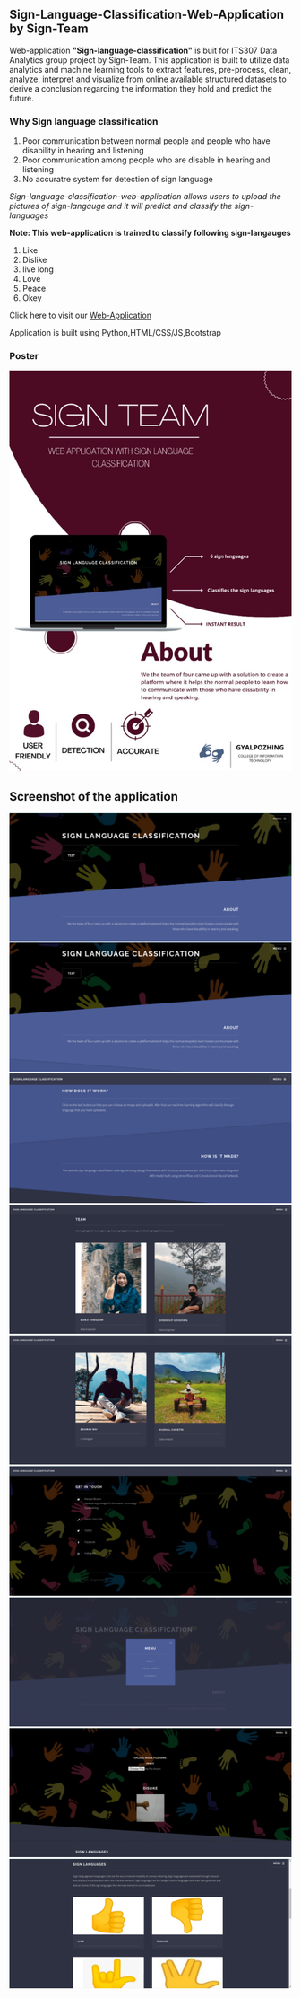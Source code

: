 ## Sign-Language-Classification-Web-Application by Sign-Team 
               
Web-application      **"Sign-language-classification"** is buit for ITS307 Data Analytics group project by Sign-Team. This application is built to utilize data analytics and machine learning tools to extract features, pre-process, clean, analyze, interpret and visualize from online available structured datasets to derive a conclusion regarding the information they hold and predict the future. 
     
### Why Sign language classification 

1. Poor communication between normal people and people who have disability in hearing and listening
2. Poor communication among people who are disable in hearing and listening
3. No accuratre system for detection of sign language

*Sign-language-classification-web-application allows users to upload the pictures of sign-langauge and it will predict and classify the sign-languages*

**Note: This web-application is trained to classify following sign-langauges**
1. Like 
2. Dislike 
3. live long 
4. Love
5. Peace 
6. Okey

Click here to visit our [Web-Application](https://sign-language-classification.herokuapp.com)

Application is built using Python,HTML/CSS/JS,Bootstrap

### Poster
<img src='https://github.com/Team-RainDate/Sign-Language-Classification/blob/main/Poster/poster.jpeg'>


## Screenshot of the application
<img src='https://github.com/Team-RainDate/Sign-Language-Classification/blob/main/Screenshot%20of%20Web-Application/Screenshot%20from%202022-06-11%2000-47-47.png'>

<img src='https://github.com/Team-RainDate/Sign-Language-Classification/blob/main/Screenshot%20of%20Web-Application/Screenshot%20from%202022-06-11%2000-50-36.png'>

<img src='https://github.com/Team-RainDate/Sign-Language-Classification/blob/main/Screenshot%20of%20Web-Application/Screenshot%20from%202022-06-11%2000-50-55.png'>


<img src='https://github.com/Team-RainDate/Sign-Language-Classification/blob/main/Screenshot%20of%20Web-Application/Screenshot%20from%202022-06-11%2000-51-37.png'>

<img src='https://github.com/Team-RainDate/Sign-Language-Classification/blob/main/Screenshot%20of%20Web-Application/Screenshot%20from%202022-06-11%2000-51-48.png'>

<img src='https://github.com/Team-RainDate/Sign-Language-Classification/blob/main/Screenshot%20of%20Web-Application/Screenshot%20from%202022-06-11%2000-51-57.png'>

<img src='https://github.com/Team-RainDate/Sign-Language-Classification/blob/main/Screenshot%20of%20Web-Application/Screenshot%20from%202022-06-11%2000-52-07.png'>

<img src='https://github.com/Team-RainDate/Sign-Language-Classification/blob/main/Screenshot%20of%20Web-Application/Screenshot%20from%202022-06-11%2001-20-08.png'>

<img src='https://github.com/Team-RainDate/Sign-Language-Classification/blob/main/Screenshot%20of%20Web-Application/Screenshot%20from%202022-06-11%2001-20-53.png'>
